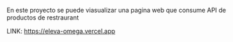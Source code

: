 En este proyecto se puede viasualizar una pagina web que consume API de productos de restraurant

LINK:
https://eleva-omega.vercel.app
